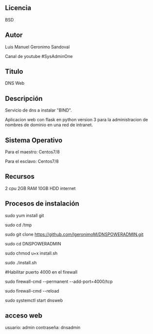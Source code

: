 Licencia
-------
BSD

Autor
------------------
Luis Manuel Geronimo Sandoval 

Canal de youtube #SysAdminOne

Titulo
------------------
DNS Web

Descripción
------------------
Servicio de dns a instalar "BIND".

Aplicacion web con flask en python version 3 para la administracion de nombres de dominio en una red de intranet. 

Sistema Operativo
------------------
Para el maestro: Centos7/8 
 
Para el esclavo: Centos7/8

Recursos
------------------
2 cpu
2GB RAM
10GB HDD
internet

Procesos de instalación
------------------
sudo yum install git

sudo cd /tmp

sudo git clone https://github.com/lgeronimoM/DNSPOWERADMIN.git

sudo cd DNSPOWERADMIN

sudo chmod u+x install.sh

sudo ./install.sh

#Habilitar puerto 4000 en el firewall

sudo firewall-cmd --permanent --add-port=4000/tcp

sudo firewall-cmd --reload

sudo systemctl start dnsweb

acceso web
------------------
usuario: admin
contraseña: dnsadmin